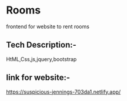 # Rooms
frontend for website to rent rooms
## Tech Description:-
HtML,Css,js,jquery,bootstrap
## link for website:-
https://suspicious-jennings-703da1.netlify.app/
